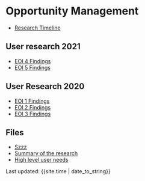 # Opportunity Management

- [Research Timeline](timeline/)

## User research 2021
- [EOI 4 Findings]()
- [EOI 5 Findings]()


## User Research 2020
- [EOI 1 Findings]()
- [EOI 2 Findings]()
- [EOI 3 Findings]()


## Files
- [Szzz](overview/)
- [Summary of the research](yyy/)
- [High level user needs](zzz/)

<div>Last updated: {{site.time | date_to_string}}</div>
